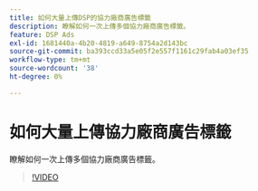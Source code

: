 ```yaml
---
title: 如何大量上傳DSP的協力廠商廣告標籤
description: 瞭解如何一次上傳多個協力廠商廣告標籤。
feature: DSP Ads
exl-id: 1681440a-4b20-4819-a649-8754a2d143bc
source-git-commit: ba393ccd33a5e05f2e557f1161c29fab4a03ef35
workflow-type: tm+mt
source-wordcount: '38'
ht-degree: 0%

---
```


# 如何大量上傳協力廠商廣告標籤

瞭解如何一次上傳多個協力廠商廣告標籤。

>[!VIDEO](https://video.tv.adobe.com/v/339204)
